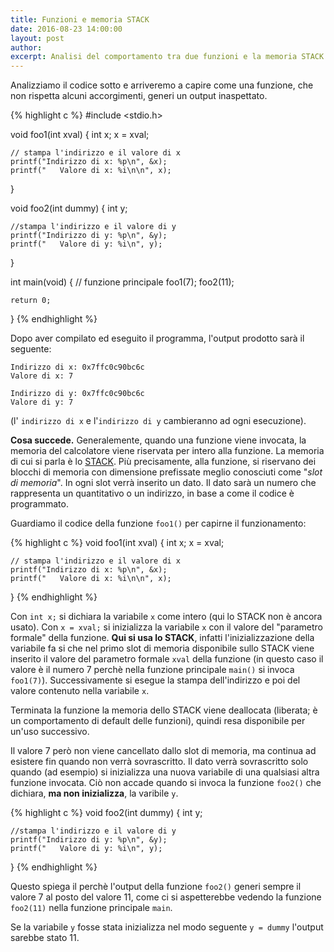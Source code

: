 ```yaml
---
title: Funzioni e memoria STACK
date: 2016-08-23 14:00:00
layout: post
author: 
excerpt: Analisi del comportamento tra due funzioni e la memoria STACK. Ovvero come una funzione andrà ad influenzare il comportamento di una seconda funzione.
---
```

Analizziamo il codice sotto e arriveremo a capire come una funzione, che non rispetta alcuni accorgimenti, generi un output inaspettato.  

{% highlight c %}
#include <stdio.h>

void foo1(int xval) {
    int x;
    x = xval;
    
    // stampa l'indirizzo e il valore di x
    printf("Indirizzo di x: %p\n", &x);
    printf("   Valore di x: %i\n\n", x);
}

void foo2(int dummy) {
    int y;
    
    //stampa l'indirizzo e il valore di y 
    printf("Indirizzo di y: %p\n", &y);
    printf("   Valore di y: %i\n", y);
}

int main(void) {   // funzione principale
    foo1(7);
    foo2(11);
    
    return 0;
}
{% endhighlight %}

Dopo aver compilato ed eseguito il programma, l'output prodotto sarà il seguente:

```
Indirizzo di x: 0x7ffc0c90bc6c
Valore di x: 7

Indirizzo di y: 0x7ffc0c90bc6c
Valore di y: 7
```
(l' ```indirizzo di x``` e l'```indirizzo di y``` cambieranno ad ogni esecuzione).

**Cosa succede.** Generalemente, quando una funzione viene invocata, la memoria del calcolatore viene riservata per intero alla funzione. La memoria di cui si parla è lo [STACK]. Più precisamente, alla funzione, si riservano dei blocchi di memoria con dimensione prefissate meglio conosciuti come "*slot di memoria*". In ogni slot verrà inserito un dato. Il dato sarà un numero che rappresenta un quantitativo o un indirizzo, in base a come il codice è programmato.

Guardiamo il codice della funzione ```foo1()``` per capirne il funzionamento: 

{% highlight c %}
void foo1(int xval) {
    int x;
    x = xval;
    
    // stampa l'indirizzo e il valore di x
    printf("Indirizzo di x: %p\n", &x);
    printf("   Valore di x: %i\n\n", x);
}
{% endhighlight %}

Con ```int x;``` si dichiara la variabile ```x``` come intero (qui lo STACK non è ancora usato). Con ```x = xval;```  si inizializza la variabile ```x``` con il valore del "parametro formale" della funzione. **Qui si usa lo STACK**, infatti l'inizializzazione della variabile fa si che nel primo slot di memoria disponibile sullo STACK viene inserito il valore del parametro formale ```xval``` della funzione (in questo caso il valore è il numero 7 perchè nella funzione principale ```main()``` si invoca ```foo1(7)```). Successivamente si esegue la stampa dell'indirizzo e poi del valore contenuto nella variabile ```x```.

Terminata la funzione la memoria dello STACK viene deallocata (liberata; è un comportamento di default delle funzioni), quindi resa disponibile per un'uso successivo. 

Il valore 7 però non viene cancellato dallo slot di memoria, ma continua ad esistere fin quando non verrà sovrascritto. Il dato verrà sovrascritto solo quando (ad esempio) si inizializza una nuova variabile di una qualsiasi altra funzione invocata. Ciò non accade quando si invoca la funzione ```foo2()``` che dichiara, **ma non inizializza**, la varibile ```y```. 

{% highlight c %}
void foo2(int dummy) {
    int y;
    
    //stampa l'indirizzo e il valore di y 
    printf("Indirizzo di y: %p\n", &y);
    printf("   Valore di y: %i\n", y);
}
{% endhighlight %}

Questo spiega il perchè l'output della funzione ```foo2()``` generi sempre il valore 7 al posto del valore 11, come ci si aspetterebbe vedendo la funzione ```foo2(11)``` nella funzione principale ```main```.

Se la variabile ```y``` fosse stata inizializza nel modo seguente ```y = dummy``` l'output sarebbe stato 11. 

[STACK]: https://it.wikipedia.org/wiki/Pila_(informatica)